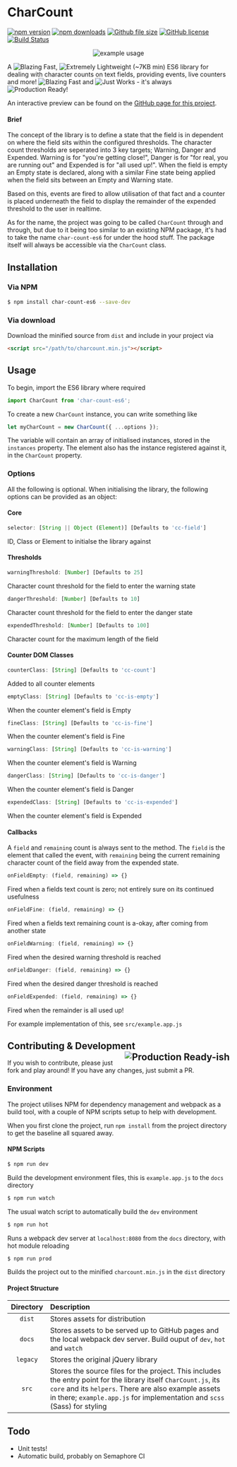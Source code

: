 # CharCount
[![npm version](https://img.shields.io/npm/v/char-count-es6.svg)](https://www.npmjs.com/package/char-count-es6)
[![npm downloads](https://img.shields.io/npm/dt/char-count-es6.svg)](https://www.npmjs.com/package/char-count-es6)
[![Github file size](https://img.shields.io/github/size/othyn/char-count-es6/dist/charcount.min.js.svg)](https://github.com/othyn/char-count-es6/blob/master/dist/charcount.min.js)
[![GitHub license](https://img.shields.io/github/license/othyn/char-count-es6.svg)](https://github.com/othyn/char-count-es6/blob/master/LICENSE)
[![Build Status](https://semaphoreci.com/api/v1/othyn/char-count-es6/branches/master/badge.svg)](https://semaphoreci.com/othyn/char-count-es6)

<p align="center">
  <img src="example.gif" alt="example usage"/>
</p>

A ![Blazing Fast](https://img.shields.io/badge/🔥-Blazing%20Fast-red.svg), ![Extremely Lightweight](https://img.shields.io/badge/🦋-Extremely%20Lightweight-7799cc.svg) (~7KB min) ES6 library for dealing with character counts on text fields, providing events, live counters and more! ![Blazing Fast](https://img.shields.io/badge/🔥-Blazing%20Fast-red.svg) and ![Just Works](https://img.shields.io/badge/🦄-Just%20Works-cc00cc.svg) - it's always ![Production Ready](https://img.shields.io/badge/👌-Production%20Ready-00ddcc.svg)!

An interactive preview can be found on the [GitHub page for this project](https://othyn.github.io/char-count-es6/).

#### Brief
The concept of the library is to define a state that the field is in dependent on where the field sits within the configured thresholds. The character count thresholds are seperated into 3 key targets; Warning, Danger and Expended. Warning is for "you're getting close!", Danger is for "for real, you are running out" and Expended is for "all used up!". When the field is empty an Empty state is declared, along with a similar Fine state being applied when the field sits between an Empty and Warning state.

Based on this, events are fired to allow utilisation of that fact and a counter is placed underneath the field to display the remainder of the expended threshold to the user in realtime.

As for the name, the project was going to be called `CharCount` through and through, but due to it being too similar to an existing NPM package, it's had to take the name `char-count-es6` for under the hood stuff. The package itself will always be accessible via the `CharCount` class.

## Installation

### Via NPM
```bash
$ npm install char-count-es6 --save-dev
```

### Via download
Download the minified source from `dist` and include in your project via

```html
<script src="/path/to/charcount.min.js"></script>
```

## Usage
To begin, import the ES6 library where required
```javascript
import CharCount from 'char-count-es6';
```

To create a new `CharCount` instance, you can write something like
```javascript
let myCharCount = new CharCount({ ...options });
```
The variable will contain an array of initialised instances, stored in the `instances` property. The element also has the instance registered against it, in the `CharCount` property.

### Options
All the following is optional. When initialising the library, the following options can be provided as an object:

#### Core
```javascript
selector: [String || Object (Element)] [Defaults to 'cc-field']
```
ID, Class or Element to initialse the library against

#### Thresholds
```javascript
warningThreshold: [Number] [Defaults to 25]
```
Character count threshold for the field to enter the warning state

```javascript
dangerThreshold: [Number] [Defaults to 10]
```
Character count threshold for the field to enter the danger state

```javascript
expendedThreshold: [Number] [Defaults to 100]
```
Character count for the maximum length of the field

#### Counter DOM Classes
```javascript
counterClass: [String] [Defaults to 'cc-count']
```
Added to all counter elements
```javascript
emptyClass: [String] [Defaults to 'cc-is-empty']
```
When the counter element's field is Empty
```javascript
fineClass: [String] [Defaults to 'cc-is-fine']
```
When the counter element's field is Fine
```javascript
warningClass: [String] [Defaults to 'cc-is-warning']
```
When the counter element's field is Warning
```javascript
dangerClass: [String] [Defaults to 'cc-is-danger']
```
When the counter element's field is Danger
```javascript
expendedClass: [String] [Defaults to 'cc-is-expended']
```
When the counter element's field is Expended

#### Callbacks
A `field` and `remaining` count is always sent to the method. The `field` is the element that called the event, with `remaining` being the current remaining character count of the field away from the expended state.
```javascript
onFieldEmpty: (field, remaining) => {}
```
Fired when a fields text count is zero; not entirely sure on its continued usefulness
```javascript
onFieldFine: (field, remaining) => {}
```
Fired when a fields text remaining count is a-okay, after coming from another state
```javascript
onFieldWarning: (field, remaining) => {}
```
Fired when the desired warning threshold is reached
```javascript
onFieldDanger: (field, remaining) => {}
```
Fired when the desired danger threshold is reached
```javascript
onFieldExpended: (field, remaining) => {}
```
Fired when the remainder is all used up!

For example implementation of this, see `src/example.app.js`

## Contributing & Development <img align="right" src="https://img.shields.io/badge/%F0%9F%A4%B7-Production%20Ready%E2%80%90ish-691d78.svg" alt="Production Ready-ish"/>
If you wish to contribute, please just fork and play around! If you have any changes, just submit a PR.

### Environment
The project utilises NPM for dependency management and webpack as a build tool, with a couple of NPM scripts setup to help with development.

When you first clone the project, run `npm install` from the project directory to get the baseline all squared away.

#### NPM Scripts
```bash
$ npm run dev
```
Build the development environment files, this is `example.app.js` to the `docs` directory
```bash
$ npm run watch
```
The usual watch script to automatically build the `dev` environment
```bash
$ npm run hot
```
Runs a webpack dev server at `localhost:8080` from the `docs` directory, with hot module reloading
```bash
$ npm run prod
```
Builds the project out to the minified `charcount.min.js` in the `dist` directory

#### Project Structure
| Directory | Description |
|:---------:|:------------------------------------------------------------------------------------------------------------------------------------------------------------------------------------------------------------------------------------------------------|
| `dist` | Stores assets for distribution |
| `docs` | Stores assets to be served up to GitHub pages and the local webpack dev server. Build ouput of `dev`, `hot` and `watch` |
| `legacy` | Stores the original jQuery library |
| `src` | Stores the source files for the project. This includes the entry point for the library itself `CharCount.js`, its `core` and its `helpers`. There are also example assets in there; `example.app.js` for implementation and `scss` (Sass) for styling |

## Todo
- Unit tests!
- Automatic build, probably on Semaphore CI
